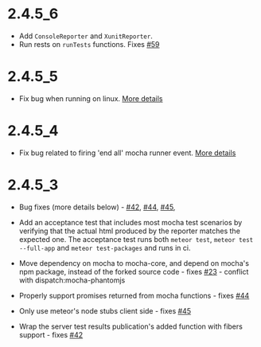 # 2.4.5_6

- Add `ConsoleReporter` and `XunitReporter`.
- Run rests on `runTests` functions. Fixes [#59](https://github.com/practicalmeteor/meteor-mocha/issues/51)

# 2.4.5_5

- Fix bug when running on linux. [More details](https://github.com/practicalmeteor/meteor-mocha/issues/51)

# 2.4.5_4

- Fix bug related to firing 'end all' mocha runner event. [More details](https://github.com/practicalmeteor/meteor-mocha-console-runner/issues/6)

# 2.4.5_3

- Bug fixes (more details below) - [#42](https://github.com/practicalmeteor/meteor-mocha/issues/42), [#44](https://github.com/practicalmeteor/meteor-mocha/issues/44), [#45](https://github.com/practicalmeteor/meteor-mocha/issues/45),

- Add an acceptance test that includes most mocha test scenarios by verifying that the actual html produced by the reporter matches the expected one. The acceptance test runs both `meteor test`, `meteor test --full-app` and `meteor test-packages` and runs in ci.

- Move dependency on mocha to mocha-core, and depend on mocha's npm
package, instead of the forked source code - fixes [#23](https://github.com/practicalmeteor/meteor-mocha/issues/23) - conflict with dispatch:mocha-phantomjs

- Properly support promises returned from mocha functions - fixes [#44](https://github.com/practicalmeteor/meteor-mocha/issues/44)

- Only use meteor's node stubs client side - fixes [#45](https://github.com/practicalmeteor/meteor-mocha/issues/45)

- Wrap the server test results publication's added function with fibers support - fixes [#42](https://github.com/practicalmeteor/meteor-mocha/issues/42)
